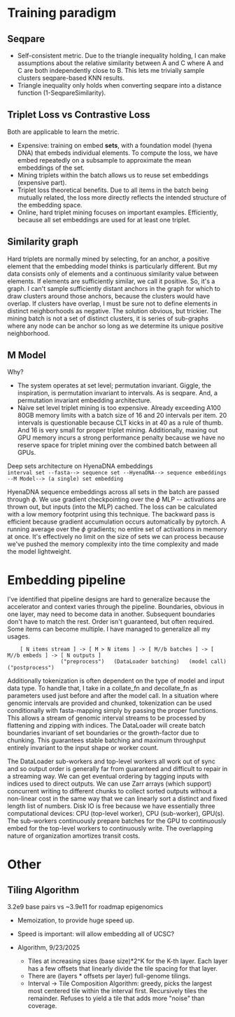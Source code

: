 # Training paradigm

## Seqpare

- Self-consistent metric. Due to the triangle inequality holding, I can make assumptions about the relative similarity between A and C where A and C are both independently close to B. This lets me trivially sample clusters seqpare-based KNN results.
- Triangle inequality only holds when converting seqpare into a distance function (1-SeqpareSimilarity).

## Triplet Loss vs Contrastive Loss

Both are applicable to learn the metric.

- Expensive: training on embed **sets**, with a foundation model (hyena DNA) that embeds individual elements. To compute the loss, we have embed repeatedly on a subsample to approximate the mean embeddings of the set.
- Mining triplets within the batch allows us to reuse set embeddings (expensive part).
- Triplet loss theoretical benefits. Due to all items in the batch being mutually related, the loss more directly reflects the intended structure of the embedding space.
- Online, hard triplet mining focuses on important examples. Efficiently, because all set embeddings are used for at least one triplet.

## Similarity graph

Hard triplets are normally mined by selecting, for an anchor, a positive element that the embedding model thinks is particularly different. But my data consists only of elements and a continuous similarity value between elements. If elements are sufficiently similar, we call it positive. So, it's a graph. I can't sample sufficiently distant anchors in the graph for which to draw clusters around those anchors, because the clusters would have overlap. If clusters have overlap, I must be sure not to define elements in distinct neighborhoods as negative. The solution obvious, but trickier. The mining batch is not a set of distinct clusters, it is series of sub-graphs where any node can be anchor so long as we determine its unique positive neighborhood.

## M Model

Why?

- The system operates at set level; permutation invariant. Giggle, the inspiration, is permutation invariant to intervals. As is seqpare. And, a permutation invariant embedding architecture.
- Naive set level triplet mining is too expensive. Already exceeding A100 80GB memory limits with a batch size of 16 and 20 intervals per item. 20 intervals is questionable because CLT kicks in at 40 as a rule of thumb. And 16 is very small for proper triplet mining. Additionally, maxing out GPU memory incurs a strong performance penalty because we have no reserve space for triplet mining over the combined batch between all GPUs.

Deep sets architecture on HyenaDNA embeddings  
`interval set --fasta--> sequence set --HyenaDNA--> sequence embeddings --M Model--> (a single) set embedding`

HyenaDNA sequence embeddings across all sets in the batch are passed through $\phi$. We use gradient checkpointing over the $\phi$ MLP -- activations are thrown out, but inputs (into the MLP) cached. The loss can be calculated with a low memory footprint using this technique. The backward pass is efficient because gradient accumulation occurs automatically by pytorch. A running average over the $\phi$ gradients; no entire set of activations in memory at once. It's effectively no limit on the size of sets we can process because we've pushed the memory complexity into the time complexity and made the model lightweight.

# Embedding pipeline

I've identified that pipeline designs are hard to generalize because the accelerator and context varies through the pipeline. Boundaries, obvious in one layer, may need to become data in another. Subsequent boundaries don't have to match the rest. Order isn't guaranteed, but often required. Some items can become multiple. I have managed to generalize all my usages.

```
    [ N items stream ] -> [ M > N items ] -> [ M//b batches ] -> [ M//b embeds ] -> [ N outputs ]
                 ("preprocess")   (DataLoader batching)   (model call)     ("postprocess")
```

Additionally tokenization is often dependent on the type of model and input data type. To handle that, I take in a collate_fn and decollate_fn as parameters used just before and after the model call. In a situation where genomic intervals are provided and chunked, tokenization can be used conditionally with fasta-mapping simply by passing the proper functions.  
This allows a stream of genomic interval streams to be processed by flattening and zipping with indices. The DataLoader will create batch boundaries invariant of set boundaries or the growth-factor due to chunking. This guarantees stable batching and maximum throughput entirely invariant to the input shape or worker count.

The DataLoader sub-workers and top-level workers all work out of sync and so output order is generally far from guaranteed and difficult to repair in a streaming way. We can get eventual ordering by tagging inputs with indices used to direct outputs. We can use Zarr arrays (which support) concurrent writing to different chunks to collect sorted outputs without a non-linear cost in the same way that we can linearly sort a distinct and fixed length list of numbers. Disk IO is free because we have essentially three computational devices: CPU (top-level worker), CPU (sub-worker), GPU(s). The sub-workers continuously prepare batches for the GPU to continuously embed for the top-level workers to continuously write. The overlapping nature of organization amortizes transit costs.

# Other

## Tiling Algorithm

3.2e9 base pairs vs ~3.9e11 for roadmap epigenomics

- Memoization, to provide huge speed up.
- Speed is important: will allow embedding all of UCSC?

- Algorithm, 9/23/2025
  - Tiles at increasing sizes (base size)\*2^K for the K-th layer. Each layer has a few offsets that linearly divide the tile spacing for that layer.
  - There are (layers \* offsets per layer) full-genome tilings.
  - Interval -> Tile Composition Algorithm: greedy, picks the largest most centered tile within the interval first. Recursively tiles the remainder. Refuses to yield a tile that adds more "noise" than coverage.
